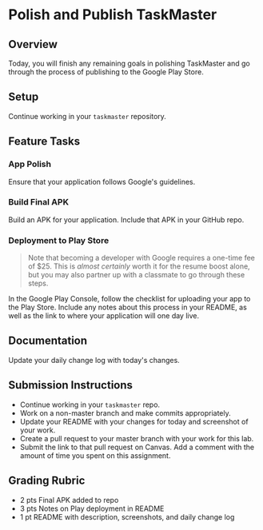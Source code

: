 # Polish and Publish TaskMaster

## Overview

Today, you will finish any remaining goals in polishing TaskMaster and go through the process of publishing to the Google Play Store.

## Setup

Continue working in your `taskmaster` repository.

## Feature Tasks

### App Polish

Ensure that your application follows Google's guidelines.

### Build Final APK

Build an APK for your application. Include that APK in your GitHub repo.

### Deployment to Play Store

> Note that becoming a developer with Google requires a one-time fee of $25. This is *almost certainly* worth it for the resume boost alone, but you may also partner up with a classmate to go through these steps.

In the Google Play Console, follow the checklist for uploading your app to the Play Store. Include any notes about this process in your README, as well as the link to where your application will one day live.


## Documentation

Update your daily change log with today's changes.

## Submission Instructions

* Continue working in your `taskmaster` repo.
* Work on a non-master branch and make commits appropriately.
* Update your README with your changes for today and screenshot of your work.
* Create a pull request to your master branch with your work for this lab.
* Submit the link to that pull request on Canvas. Add a comment with the amount of time you spent on this assignment.

## Grading Rubric

* 2 pts  Final APK added to repo
* 3 pts  Notes on Play deployment in README
* 1 pt   README with description, screenshots, and daily change log
